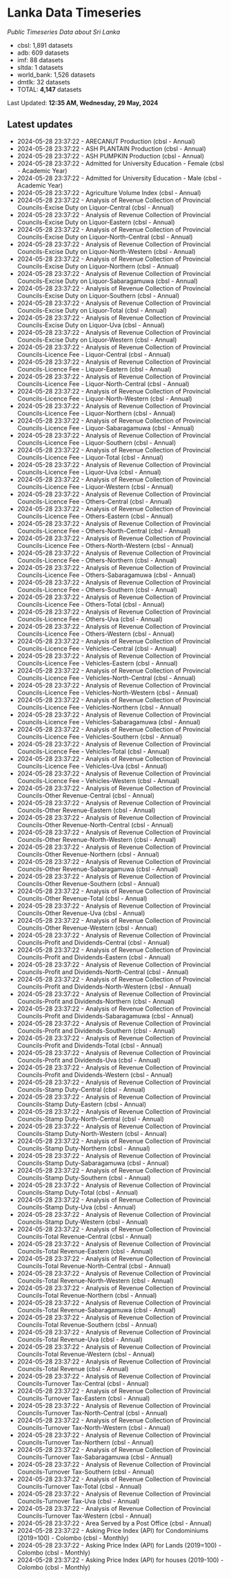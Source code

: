 # Lanka Data Timeseries
*Public Timeseries Data about Sri Lanka*

* cbsl: 1,891 datasets
* adb: 609 datasets
* imf: 88 datasets
* sltda: 1 datasets
* world_bank: 1,526 datasets
* dmtlk: 32 datasets
* TOTAL: **4,147** datasets

Last Updated: **12:35 AM, Wednesday, 29 May, 2024**

## Latest updates

* 2024-05-28 23:37:22 - ARECANUT Production (cbsl - Annual)
* 2024-05-28 23:37:22 - ASH PLANTAIN Production (cbsl - Annual)
* 2024-05-28 23:37:22 - ASH PUMPKIN Production (cbsl - Annual)
* 2024-05-28 23:37:22 - Admitted for University Education - Female (cbsl - Academic Year)
* 2024-05-28 23:37:22 - Admitted for University Education - Male (cbsl - Academic Year)
* 2024-05-28 23:37:22 - Agriculture Volume Index (cbsl - Annual)
* 2024-05-28 23:37:22 - Analysis of Revenue Collection of Provincial Councils-Excise Duty on Liquor-Central (cbsl - Annual)
* 2024-05-28 23:37:22 - Analysis of Revenue Collection of Provincial Councils-Excise Duty on Liquor-Eastern (cbsl - Annual)
* 2024-05-28 23:37:22 - Analysis of Revenue Collection of Provincial Councils-Excise Duty on Liquor-North-Central (cbsl - Annual)
* 2024-05-28 23:37:22 - Analysis of Revenue Collection of Provincial Councils-Excise Duty on Liquor-North-Western (cbsl - Annual)
* 2024-05-28 23:37:22 - Analysis of Revenue Collection of Provincial Councils-Excise Duty on Liquor-Northern (cbsl - Annual)
* 2024-05-28 23:37:22 - Analysis of Revenue Collection of Provincial Councils-Excise Duty on Liquor-Sabaragamuwa (cbsl - Annual)
* 2024-05-28 23:37:22 - Analysis of Revenue Collection of Provincial Councils-Excise Duty on Liquor-Southern (cbsl - Annual)
* 2024-05-28 23:37:22 - Analysis of Revenue Collection of Provincial Councils-Excise Duty on Liquor-Total (cbsl - Annual)
* 2024-05-28 23:37:22 - Analysis of Revenue Collection of Provincial Councils-Excise Duty on Liquor-Uva (cbsl - Annual)
* 2024-05-28 23:37:22 - Analysis of Revenue Collection of Provincial Councils-Excise Duty on Liquor-Western (cbsl - Annual)
* 2024-05-28 23:37:22 - Analysis of Revenue Collection of Provincial Councils-Licence Fee - Liquor-Central (cbsl - Annual)
* 2024-05-28 23:37:22 - Analysis of Revenue Collection of Provincial Councils-Licence Fee - Liquor-Eastern (cbsl - Annual)
* 2024-05-28 23:37:22 - Analysis of Revenue Collection of Provincial Councils-Licence Fee - Liquor-North-Central (cbsl - Annual)
* 2024-05-28 23:37:22 - Analysis of Revenue Collection of Provincial Councils-Licence Fee - Liquor-North-Western (cbsl - Annual)
* 2024-05-28 23:37:22 - Analysis of Revenue Collection of Provincial Councils-Licence Fee - Liquor-Northern (cbsl - Annual)
* 2024-05-28 23:37:22 - Analysis of Revenue Collection of Provincial Councils-Licence Fee - Liquor-Sabaragamuwa (cbsl - Annual)
* 2024-05-28 23:37:22 - Analysis of Revenue Collection of Provincial Councils-Licence Fee - Liquor-Southern (cbsl - Annual)
* 2024-05-28 23:37:22 - Analysis of Revenue Collection of Provincial Councils-Licence Fee - Liquor-Total (cbsl - Annual)
* 2024-05-28 23:37:22 - Analysis of Revenue Collection of Provincial Councils-Licence Fee - Liquor-Uva (cbsl - Annual)
* 2024-05-28 23:37:22 - Analysis of Revenue Collection of Provincial Councils-Licence Fee - Liquor-Western (cbsl - Annual)
* 2024-05-28 23:37:22 - Analysis of Revenue Collection of Provincial Councils-Licence Fee - Others-Central (cbsl - Annual)
* 2024-05-28 23:37:22 - Analysis of Revenue Collection of Provincial Councils-Licence Fee - Others-Eastern (cbsl - Annual)
* 2024-05-28 23:37:22 - Analysis of Revenue Collection of Provincial Councils-Licence Fee - Others-North-Central (cbsl - Annual)
* 2024-05-28 23:37:22 - Analysis of Revenue Collection of Provincial Councils-Licence Fee - Others-North-Western (cbsl - Annual)
* 2024-05-28 23:37:22 - Analysis of Revenue Collection of Provincial Councils-Licence Fee - Others-Northern (cbsl - Annual)
* 2024-05-28 23:37:22 - Analysis of Revenue Collection of Provincial Councils-Licence Fee - Others-Sabaragamuwa (cbsl - Annual)
* 2024-05-28 23:37:22 - Analysis of Revenue Collection of Provincial Councils-Licence Fee - Others-Southern (cbsl - Annual)
* 2024-05-28 23:37:22 - Analysis of Revenue Collection of Provincial Councils-Licence Fee - Others-Total (cbsl - Annual)
* 2024-05-28 23:37:22 - Analysis of Revenue Collection of Provincial Councils-Licence Fee - Others-Uva (cbsl - Annual)
* 2024-05-28 23:37:22 - Analysis of Revenue Collection of Provincial Councils-Licence Fee - Others-Western (cbsl - Annual)
* 2024-05-28 23:37:22 - Analysis of Revenue Collection of Provincial Councils-Licence Fee - Vehicles-Central (cbsl - Annual)
* 2024-05-28 23:37:22 - Analysis of Revenue Collection of Provincial Councils-Licence Fee - Vehicles-Eastern (cbsl - Annual)
* 2024-05-28 23:37:22 - Analysis of Revenue Collection of Provincial Councils-Licence Fee - Vehicles-North-Central (cbsl - Annual)
* 2024-05-28 23:37:22 - Analysis of Revenue Collection of Provincial Councils-Licence Fee - Vehicles-North-Western (cbsl - Annual)
* 2024-05-28 23:37:22 - Analysis of Revenue Collection of Provincial Councils-Licence Fee - Vehicles-Northern (cbsl - Annual)
* 2024-05-28 23:37:22 - Analysis of Revenue Collection of Provincial Councils-Licence Fee - Vehicles-Sabaragamuwa (cbsl - Annual)
* 2024-05-28 23:37:22 - Analysis of Revenue Collection of Provincial Councils-Licence Fee - Vehicles-Southern (cbsl - Annual)
* 2024-05-28 23:37:22 - Analysis of Revenue Collection of Provincial Councils-Licence Fee - Vehicles-Total (cbsl - Annual)
* 2024-05-28 23:37:22 - Analysis of Revenue Collection of Provincial Councils-Licence Fee - Vehicles-Uva (cbsl - Annual)
* 2024-05-28 23:37:22 - Analysis of Revenue Collection of Provincial Councils-Licence Fee - Vehicles-Western (cbsl - Annual)
* 2024-05-28 23:37:22 - Analysis of Revenue Collection of Provincial Councils-Other Revenue-Central (cbsl - Annual)
* 2024-05-28 23:37:22 - Analysis of Revenue Collection of Provincial Councils-Other Revenue-Eastern (cbsl - Annual)
* 2024-05-28 23:37:22 - Analysis of Revenue Collection of Provincial Councils-Other Revenue-North-Central (cbsl - Annual)
* 2024-05-28 23:37:22 - Analysis of Revenue Collection of Provincial Councils-Other Revenue-North-Western (cbsl - Annual)
* 2024-05-28 23:37:22 - Analysis of Revenue Collection of Provincial Councils-Other Revenue-Northern (cbsl - Annual)
* 2024-05-28 23:37:22 - Analysis of Revenue Collection of Provincial Councils-Other Revenue-Sabaragamuwa (cbsl - Annual)
* 2024-05-28 23:37:22 - Analysis of Revenue Collection of Provincial Councils-Other Revenue-Southern (cbsl - Annual)
* 2024-05-28 23:37:22 - Analysis of Revenue Collection of Provincial Councils-Other Revenue-Total (cbsl - Annual)
* 2024-05-28 23:37:22 - Analysis of Revenue Collection of Provincial Councils-Other Revenue-Uva (cbsl - Annual)
* 2024-05-28 23:37:22 - Analysis of Revenue Collection of Provincial Councils-Other Revenue-Western (cbsl - Annual)
* 2024-05-28 23:37:22 - Analysis of Revenue Collection of Provincial Councils-Profit and Dividends-Central (cbsl - Annual)
* 2024-05-28 23:37:22 - Analysis of Revenue Collection of Provincial Councils-Profit and Dividends-Eastern (cbsl - Annual)
* 2024-05-28 23:37:22 - Analysis of Revenue Collection of Provincial Councils-Profit and Dividends-North-Central (cbsl - Annual)
* 2024-05-28 23:37:22 - Analysis of Revenue Collection of Provincial Councils-Profit and Dividends-North-Western (cbsl - Annual)
* 2024-05-28 23:37:22 - Analysis of Revenue Collection of Provincial Councils-Profit and Dividends-Northern (cbsl - Annual)
* 2024-05-28 23:37:22 - Analysis of Revenue Collection of Provincial Councils-Profit and Dividends-Sabaragamuwa (cbsl - Annual)
* 2024-05-28 23:37:22 - Analysis of Revenue Collection of Provincial Councils-Profit and Dividends-Southern (cbsl - Annual)
* 2024-05-28 23:37:22 - Analysis of Revenue Collection of Provincial Councils-Profit and Dividends-Total (cbsl - Annual)
* 2024-05-28 23:37:22 - Analysis of Revenue Collection of Provincial Councils-Profit and Dividends-Uva (cbsl - Annual)
* 2024-05-28 23:37:22 - Analysis of Revenue Collection of Provincial Councils-Profit and Dividends-Western (cbsl - Annual)
* 2024-05-28 23:37:22 - Analysis of Revenue Collection of Provincial Councils-Stamp Duty-Central (cbsl - Annual)
* 2024-05-28 23:37:22 - Analysis of Revenue Collection of Provincial Councils-Stamp Duty-Eastern (cbsl - Annual)
* 2024-05-28 23:37:22 - Analysis of Revenue Collection of Provincial Councils-Stamp Duty-North-Central (cbsl - Annual)
* 2024-05-28 23:37:22 - Analysis of Revenue Collection of Provincial Councils-Stamp Duty-North-Western (cbsl - Annual)
* 2024-05-28 23:37:22 - Analysis of Revenue Collection of Provincial Councils-Stamp Duty-Northern (cbsl - Annual)
* 2024-05-28 23:37:22 - Analysis of Revenue Collection of Provincial Councils-Stamp Duty-Sabaragamuwa (cbsl - Annual)
* 2024-05-28 23:37:22 - Analysis of Revenue Collection of Provincial Councils-Stamp Duty-Southern (cbsl - Annual)
* 2024-05-28 23:37:22 - Analysis of Revenue Collection of Provincial Councils-Stamp Duty-Total (cbsl - Annual)
* 2024-05-28 23:37:22 - Analysis of Revenue Collection of Provincial Councils-Stamp Duty-Uva (cbsl - Annual)
* 2024-05-28 23:37:22 - Analysis of Revenue Collection of Provincial Councils-Stamp Duty-Western (cbsl - Annual)
* 2024-05-28 23:37:22 - Analysis of Revenue Collection of Provincial Councils-Total Revenue-Central (cbsl - Annual)
* 2024-05-28 23:37:22 - Analysis of Revenue Collection of Provincial Councils-Total Revenue-Eastern (cbsl - Annual)
* 2024-05-28 23:37:22 - Analysis of Revenue Collection of Provincial Councils-Total Revenue-North-Central (cbsl - Annual)
* 2024-05-28 23:37:22 - Analysis of Revenue Collection of Provincial Councils-Total Revenue-North-Western (cbsl - Annual)
* 2024-05-28 23:37:22 - Analysis of Revenue Collection of Provincial Councils-Total Revenue-Northern (cbsl - Annual)
* 2024-05-28 23:37:22 - Analysis of Revenue Collection of Provincial Councils-Total Revenue-Sabaragamuwa (cbsl - Annual)
* 2024-05-28 23:37:22 - Analysis of Revenue Collection of Provincial Councils-Total Revenue-Southern (cbsl - Annual)
* 2024-05-28 23:37:22 - Analysis of Revenue Collection of Provincial Councils-Total Revenue-Uva (cbsl - Annual)
* 2024-05-28 23:37:22 - Analysis of Revenue Collection of Provincial Councils-Total Revenue-Western (cbsl - Annual)
* 2024-05-28 23:37:22 - Analysis of Revenue Collection of Provincial Councils-Total Revenue (cbsl - Annual)
* 2024-05-28 23:37:22 - Analysis of Revenue Collection of Provincial Councils-Turnover Tax-Central (cbsl - Annual)
* 2024-05-28 23:37:22 - Analysis of Revenue Collection of Provincial Councils-Turnover Tax-Eastern (cbsl - Annual)
* 2024-05-28 23:37:22 - Analysis of Revenue Collection of Provincial Councils-Turnover Tax-North-Central (cbsl - Annual)
* 2024-05-28 23:37:22 - Analysis of Revenue Collection of Provincial Councils-Turnover Tax-North-Western (cbsl - Annual)
* 2024-05-28 23:37:22 - Analysis of Revenue Collection of Provincial Councils-Turnover Tax-Northern (cbsl - Annual)
* 2024-05-28 23:37:22 - Analysis of Revenue Collection of Provincial Councils-Turnover Tax-Sabaragamuwa (cbsl - Annual)
* 2024-05-28 23:37:22 - Analysis of Revenue Collection of Provincial Councils-Turnover Tax-Southern (cbsl - Annual)
* 2024-05-28 23:37:22 - Analysis of Revenue Collection of Provincial Councils-Turnover Tax-Total (cbsl - Annual)
* 2024-05-28 23:37:22 - Analysis of Revenue Collection of Provincial Councils-Turnover Tax-Uva (cbsl - Annual)
* 2024-05-28 23:37:22 - Analysis of Revenue Collection of Provincial Councils-Turnover Tax-Western (cbsl - Annual)
* 2024-05-28 23:37:22 - Area Served by a Post Office (cbsl - Annual)
* 2024-05-28 23:37:22 - Asking Price Index (API) for Condominiums (2019=100) - Colombo (cbsl - Monthly)
* 2024-05-28 23:37:22 - Asking Price Index (API) for Lands (2019=100) - Colombo (cbsl - Monthly)
* 2024-05-28 23:37:22 - Asking Price Index (API) for houses (2019-100) - Colombo (cbsl - Monthly)
